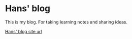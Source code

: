Hans' blog
===

This is my blog. For taking learning notes and sharing ideas. 

[Hans' blog site url](https://hans-tsai.github.io/hans_blog/)